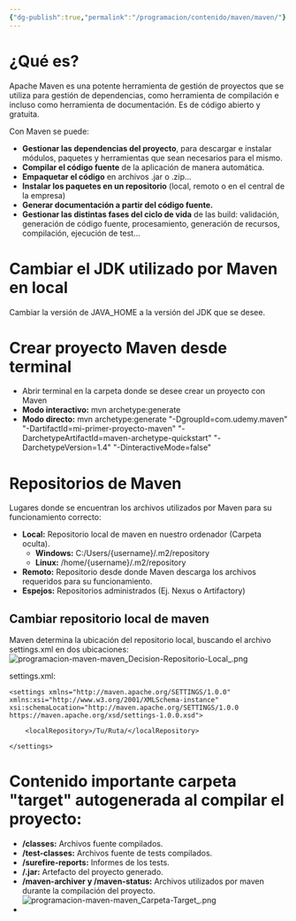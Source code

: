 ```yaml
---
{"dg-publish":true,"permalink":"/programacion/contenido/maven/maven/"}
---
```


# ¿Qué es?
Apache Maven es una potente herramienta de gestión de proyectos que se utiliza para gestión de dependencias, como herramienta de compilación e incluso como herramienta de documentación. Es de código abierto y gratuita.

Con Maven se puede:
- **Gestionar las dependencias del proyecto**, para descargar e instalar módulos, paquetes y herramientas que sean necesarios para el mismo.
- **Compilar el código fuente** de la aplicación de manera automática.
- **Empaquetar el código** en archivos .jar o .zip...
- **Instalar los paquetes en un repositorio** (local, remoto o en el central de la empresa)
- **Generar documentación a partir del código fuente.**
- **Gestionar las distintas fases del ciclo de vida** de las build: validación, generación de código fuente, procesamiento, generación de recursos, compilación, ejecución de test...

# Cambiar el JDK utilizado por Maven en local
Cambiar la versión de JAVA_HOME a la versión del JDK que se desee.

# Crear proyecto Maven desde terminal
- Abrir terminal en la carpeta donde se desee crear un proyecto con Maven
- **Modo interactivo:** mvn archetype:generate
- **Modo directo:** mvn archetype:generate "-DgroupId=com.udemy.maven" "-DartifactId=mi-primer-proyecto-maven" "-DarchetypeArtifactId=maven-archetype-quickstart" "-DarchetypeVersion=1.4" "-DinteractiveMode=false"

# Repositorios de Maven
Lugares donde se encuentran los archivos utilizados por Maven para su funcionamiento correcto:
- **Local:** Repositorio local de maven en nuestro ordenador (Carpeta oculta).
	- **Windows:** C:/Users/{username}/.m2/repository
	- **Linux:** /home/{username}/.m2/repository
- **Remoto:** Repositorio desde donde Maven descarga los archivos requeridos para su funcionamiento.
- **Espejos:** Repositorios administrados (Ej. Nexus o Artifactory)

## Cambiar repositorio local de maven
Maven determina la ubicación del repositorio local, buscando el archivo settings.xml en dos ubicaciones:
![programacion-maven-maven_Decision-Repositorio-Local_.png](/img/user/Im%C3%A1genes/programacion-maven-maven_Decision-Repositorio-Local_.png)

settings.xml:
```
<settings xmlns="http://maven.apache.org/SETTINGS/1.0.0" xmlns:xsi="http://www.w3.org/2001/XMLSchema-instance"
xsi:schemaLocation="http://maven.apache.org/SETTINGS/1.0.0 https://maven.apache.org/xsd/settings-1.0.0.xsd">
      
  	<localRepository>/Tu/Ruta/</localRepository>

</settings>
```

# Contenido importante carpeta "target" autogenerada al compilar el proyecto:
- **/classes:** Archivos fuente compilados.
- **/test-classes:** Archivos fuente de tests compilados.
- **/surefire-reports:** Informes de los tests.
- **/.jar:** Artefacto del proyecto generado.
- **/maven-archiver y /maven-status:** Archivos utilizados por maven durante la compilación del proyecto.
  ![programacion-maven-maven_Carpeta-Target_.png](/img/user/Im%C3%A1genes/programacion-maven-maven_Carpeta-Target_.png)
- 